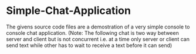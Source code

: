# Simple-Chat-Application
The givens source code files are a demostration of a very simple console to console chat application. (Note: The following chat is two way between server and client but is not concurrent i.e. at a time only server or client can send text while other has to wait to receive a text before it can send)
